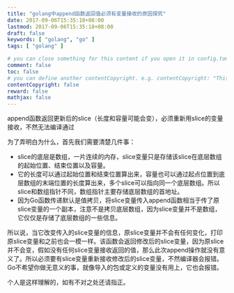 ```yaml
---
title: "golang中append函数返回值必须有变量接收的原因探究"
date: 2017-09-06T15:35:18+08:00
lastmod: 2017-09-06T15:35:18+08:00
draft: false
keywords: [ "golang", "go" ]
tags: [ "golang" ]

# you can close something for this content if you open it in config.toml.
comment: false
toc: false
# you can define another contentCopyright. e.g. contentCopyright: "This is an another copyright."
contentCopyright: false
reward: false
mathjax: false
---
```


append函数返回更新后的slice（长度和容量可能会变），必须重新用slice的变量接收，不然无法编译通过
    
为了弄明白为什么，首先我们需要清楚几件事：

- slice的底层是数组，一片连续的内存，slice变量只是存储该slice在底层数组的起始位置、结束位置以及容量。
- 它的长度可以通过起始位置和结束位置算出来，容量也可以通过起点位置到底层数组的末端位置的长度算出来，多个slice可以指向同一个底层数组。所以slice和数组指针不同，数组指针主要存储底层数组的首地址。
- 因为Go函数传递默认是值拷贝，将slice变量传入append函数相当于传了原slice变量的一个副本，注意不是拷贝底层数组，因为slice变量并不是数组，它仅仅是存储了底层数组的一些信息。


所以说，当它改变传入的slice变量的信息，原slice变量并不会有任何变化，打印原slice变量和之前也会一模一样。该函数会返回修改后的slice变量，因为原slice并不会变，假如没有任何slice变量接收返回的值，那么此次append操作就没有意义了。所以必须要有slice变量重新接收修改后的slice变量，不然编译器会报错。Go不希望你做无意义的事，就像导入的包或定义的变量没有用上，它也会报错。


个人是这样理解的，如有不对之处还请指正。
